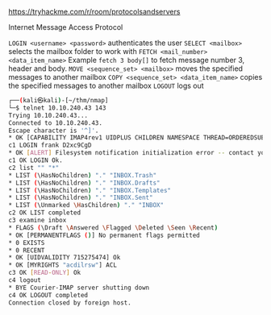 
https://tryhackme.com/r/room/protocolsandservers

Internet Message Access Protocol

`LOGIN <username> <password>` authenticates the user
`SELECT <mailbox>` selects the mailbox folder to work with
`FETCH <mail_number> <data_item_name>` Example `fetch 3 body[]` to fetch message number 3, header and body.
`MOVE <sequence_set> <mailbox>` moves the specified messages to another mailbox
`COPY <sequence_set> <data_item_name>` copies the specified messages to another mailbox
`LOGOUT` logs out

```sh
┌──(kali㉿kali)-[~/thm/nmap]
└─$ telnet 10.10.240.43 143
Trying 10.10.240.43...
Connected to 10.10.240.43.
Escape character is '^]'.
* OK [CAPABILITY IMAP4rev1 UIDPLUS CHILDREN NAMESPACE THREAD=ORDEREDSUBJECT THREAD=REFERENCES SORT QUOTA IDLE ACL ACL2=UNION STARTTLS ENABLE UTF8=ACCEPT] Courier-IMAP ready. Copyright 1998-2018 Double Precision, Inc.  See COPYING for distribution information.
c1 LOGIN frank D2xc9CgD
* OK [ALERT] Filesystem notification initialization error -- contact your mail administrator (check for configuration errors with the FAM/Gamin library)
c1 OK LOGIN Ok.
c2 list "" "*"
* LIST (\HasNoChildren) "." "INBOX.Trash"
* LIST (\HasNoChildren) "." "INBOX.Drafts"
* LIST (\HasNoChildren) "." "INBOX.Templates"
* LIST (\HasNoChildren) "." "INBOX.Sent"
* LIST (\Unmarked \HasChildren) "." "INBOX"
c2 OK LIST completed
c3 examine inbox
* FLAGS (\Draft \Answered \Flagged \Deleted \Seen \Recent)
* OK [PERMANENTFLAGS ()] No permanent flags permitted
* 0 EXISTS
* 0 RECENT
* OK [UIDVALIDITY 715275474] Ok
* OK [MYRIGHTS "acdilrsw"] ACL
c3 OK [READ-ONLY] Ok
c4 logout
* BYE Courier-IMAP server shutting down
c4 OK LOGOUT completed
Connection closed by foreign host.
```